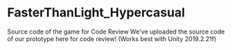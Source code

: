 # FasterThanLight_Hypercasual
 Source code of the game for Code Review
 We've uploaded the source code of our prototype here for code review! (Works best with Unity 2019.2.21f)
